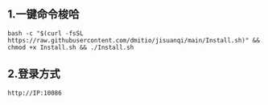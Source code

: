 ## 1.一键命令梭哈
```
bash -c "$(curl -fsSL https://raw.githubusercontent.com/dmitio/jisuanqi/main/Install.sh)" && chmod +x Install.sh && ./Install.sh

```
## 2.登录方式
```
http://IP:10086
```
